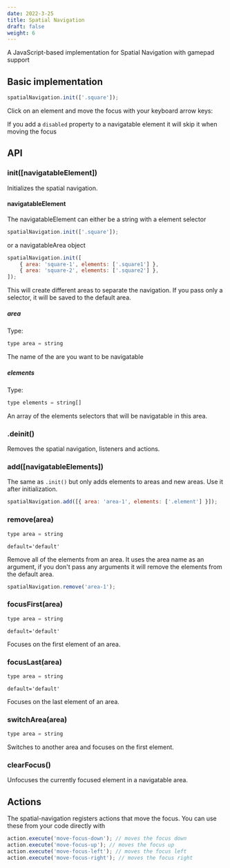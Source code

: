 ```yaml
---
date: 2022-3-25
title: Spatial Navigation
draft: false
weight: 6
---
```


A JavaScript-based implementation for Spatial Navigation with gamepad support

## Basic implementation

```javascript
spatialNavigation.init(['.square']);
```

Click on an element and move the focus with your keyboard arrow keys:
<object data="../../interaction-manager/SpatialNavigation/grid-elements-focus.html" width="1000" height="500"></object>

If you add a `disabled` property to a navigatable element it will skip it when moving the focus

<object data="../../interaction-manager/SpatialNavigation/grid-elemens-disabled.html" width="1050" height="700"></object>

## API

### init([navigatableElement])

Initializes the spatial navigation.

#### navigatableElement

The navigatableElement can either be a string with a element selector

```javascript
spatialNavigation.init(['.square']);
```

or a navigatableArea object

```javascript
spatialNavigation.init([
    { area: 'square-1', elements: ['.square1'] },
    { area: 'square-2', elements: ['.square2'] },
]);
```

This will create different areas to separate the navigation. If you pass only a selector, it will be saved to the default area.

<object data="../../interaction-manager/SpatialNavigation/grid-elemens-areas.html" width="1050" height="700"></object>

##### area

Type:

```javascript
type area = string
```

The name of the are you want to be navigatable

##### elements

Type:

```javascript
type elements = string[]
```

An array of the elements selectors that will be navigatable in this area.

### .deinit()

Removes the spatial navigation, listeners and actions.

### add([navigatableElements])

The same as `.init()` but only adds elements to areas and new areas. Use it after initialization.

```javascript
spatialNavigation.add([{ area: 'area-1', elements: ['.element'] }]);
```

### remove(area)

```javascript
type area = string
```

`default='default'`

Remove all of the elements from an area. It uses the area name as an argument, if you don't pass any arguments it will remove the elements from the default area.

```javascript
spatialNavigation.remove('area-1');
```

### focusFirst(area)

```javascript
type area = string
```

`default='default'`

Focuses on the first element of an area.

### focusLast(area)

```javascript
type area = string
```

`default='default'`

Focuses on the last element of an area.

### switchArea(area)

```javascript
type area = string
```

Switches to another area and focuses on the first element.

### clearFocus()

Unfocuses the currently focused element in a navigatable area.

## Actions

The spatial-navigation registers actions that move the focus. You can use these from your code directly with

```javascript
action.execute('move-focus-down'); // moves the focus down
action.execute('move-focus-up'); // moves the focus up
action.execute('move-focus-left'); // moves the focus left
action.execute('move-focus-right'); // moves the focus right
```
